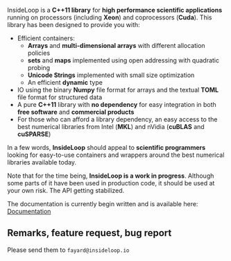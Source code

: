 InsideLoop is a **C++11 library** for **high performance scientific applications**
running on processors (including **Xeon**) and coprocessors (**Cuda**). This
library has been designed to provide you with:

- Efficient containers:
  - **Arrays** and **multi-dimensional arrays** with different allocation
    policies
  - **sets** and **maps** implemented using open addressing with
    quadratic probing
  - **Unicode Strings** implemented with small size optimization
  - An efficient **dynamic** type
- IO using the binary **Numpy** file format for arrays and the textual **TOML**
  file format for structured data
- A pure **C++11** library with **no dependency** for easy integration in both
  **free software** and **commercial products** 
- For those who can afford a library dependency, an easy access to the best
  numerical libraries from Intel (**MKL**) and nVidia (**cuBLAS** and
  **cuSPARSE**)

In a few words, **InsideLoop** should appeal to **scientific programmers**
looking for easy-to-use containers and wrappers around the best numerical
libraries available today. 

Note that for the time being, **InsideLoop is a work in progress**. Although
some parts of it have been used in production code, it should be used at your
own risk. The API getting stabilized.

The documentation is currently begin written and is available here: [Documentation](http://www.insideloop.io/doc-insideloop/_build/html/index.html)

## Remarks, feature request, bug report

Please send them to `fayard@insideloop.io`
